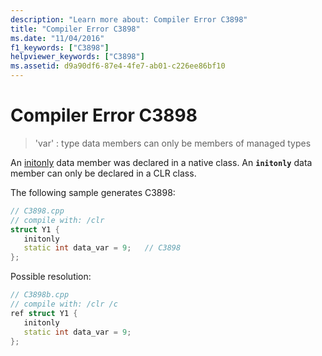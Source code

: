 ```yaml
---
description: "Learn more about: Compiler Error C3898"
title: "Compiler Error C3898"
ms.date: "11/04/2016"
f1_keywords: ["C3898"]
helpviewer_keywords: ["C3898"]
ms.assetid: d9a90df6-87e4-4fe7-ab01-c226ee86bf10
---
```

# Compiler Error C3898

> 'var' : type data members can only be members of managed types

An [initonly](../../dotnet/initonly-cpp-cli.md) data member was declared in a native class.  An **`initonly`** data member can only be declared in a CLR class.

The following sample generates C3898:

```cpp
// C3898.cpp
// compile with: /clr
struct Y1 {
   initonly
   static int data_var = 9;   // C3898
};
```

Possible resolution:

```cpp
// C3898b.cpp
// compile with: /clr /c
ref struct Y1 {
   initonly
   static int data_var = 9;
};
```
